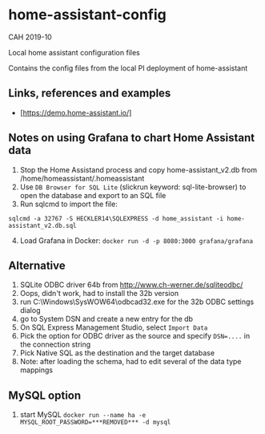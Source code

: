 # home-assistant-config

CAH 2019-10

Local home assistant configuration files

Contains the config files from the local PI deployment of home-assistant

## Links, references and examples

- [https://demo.home-assistant.io/]


## Notes on using Grafana to chart Home Assistant data

1. Stop the Home Assistand process and copy home-assistant_v2.db from /home/homeassistant/.homeassistant
2. Use `DB Browser for SQL Lite` (slickrun keyword: sql-lite-browser) to open the database and export to an SQL file
3. Run sqlcmd to import the file:

`sqlcmd -a 32767 -S HECKLER14\SQLEXPRESS -d home_assistant -i home-assistant_v2.db.sql`

4. Load Grafana in Docker: `docker run -d -p 8080:3000 grafana/grafana`



## Alternative

1. SQLite ODBC driver 64b from http://www.ch-werner.de/sqliteodbc/
2. Oops, didn't work, had to install the 32b version
3. run C:\Windows\SysWOW64\odbcad32.exe for the 32b ODBC settings dialog
4. go to System DSN and create a new entry for the db
5. On SQL Express Management Studio, select `Import Data`
6. Pick the option for ODBC driver as the source and specify `DSN=....` in the connection string
7. Pick Native SQL as the destination and the target database
8. Note: after loading the schema, had to edit several of the data type mappings


## MySQL option

1. start MySQL `docker run --name ha -e MYSQL_ROOT_PASSWORD=***REMOVED*** -d mysql`

